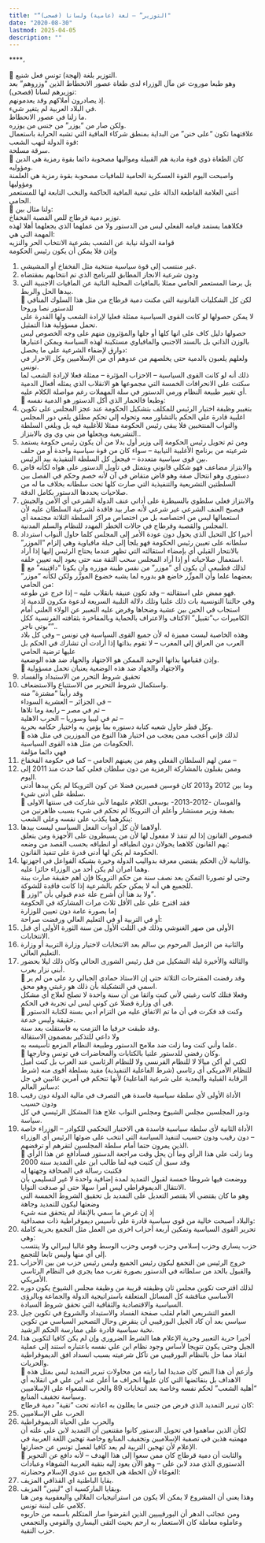 ```yaml
---
title: "“التوزير” – لغة (عامية) ولسانا (فصحى)"
date: "2020-08-30"
lastmod: 2025-04-05
description: ""
---
```

****،

💠 التوزير بلغة (لهجة) تونس فعل شنيع.  
وهو طبعا موروث عن مآل الوزراء لدى طغاة عصور الانحطاط الذين “وزروهم” بعد توزيرهم لسانا (فصحى):  
إذ يصادرون أملاكهم وقد يعدمونهم.  
في البلاد العربية لم يتغير شيء.  
ما زلنا في عصور الانحطاط.  
ولكن صار من “يوزر” من جنس من يوزره.  
علاقتهما تكون “على خنن” من البداية بمنطق شركاء المافية التي تشبه الحرابة باستعمال قوة الدولة لنهب الشعب:  
سرقة مسلحة.  
💠 كان الطغاة ذوي قوة مادية هم القبيلة ومواليها مصحوبة دائما بقوة رمزية هي الدين ومؤوليه.  
واصبحت اليوم القوة العسكرية الحامية للمافيات مصحوبة بقوة رمزية هي العلمنة ومؤوليها  
أعني العلامة القاطعة الدالة على تبعية المافية الحاكمة والنخب التابعة لها للمستعمر الحامي.  
💠 ولنا مثال بين:  
توزير دمية قرطاج للص القصبة الفخفاخ.  
فكلاهما يستمد قيامه الفعلي ليس من الدستور ولا من عملهما الذي يجعلهما أهلا لهذه المهمة التي هي:  
قوامة الدولة نيابة عن الشعب بشرعية الانتخاب الحر والنزيه  
وإذن فلا يمكن أن يكون رئيس الحكومة  
1. غير منتسب إلى قوة سياسية منتخبة مثل الفخفاخ أو المشيشي.  
2. ودون شرعية الانجاز المطابق للبرنامج الذي تم انتخابهم بمقتضاه  
3. بل برضا المستعمر الحامي ممثلا بالمافيات المحلية النائبة عن المافيات الاجنبية التي بيدها الحل والربط.  
💠 لكن كل الشكليات القانونية التي مكنت دمية قرطاج من مثل هذا السلوك المنافي للدستور نصا وروحا  
لا يمكن حصولها لو كانت القوى السياسية ممثلة فعليا لإرادة الشعب ولها القدرة على تحمل مسؤولية هذا التمثيل.  
حصولها دليل كاف على انها كلها أو جلها والمؤثرون منهم على وجه الخصوص ليس بالوزن الذاتي بل بالسند الاجنبي والمافياوي مستكينة لهذه السياسة ويمكن اعتبارها دوارق لإضفاء الشرعية على ما يحصل:  
ولعلهم يلعبون بالدمية حتى يخلصهم من عدوهم أي من الإسلاميين وكل الاحرار في تونس.  
ذلك أنه لو كانت القوى السياسية – الاحزاب المؤثرة – ممثلة فعلا لإرادة الشعب لما سكتت على الانحرافات الخمسة التي مجموعها هو الانقلاب الذي يمثله أفعال الدمية أي تغيير طبيعة النظام ورمي الدستور في سلة المهملات رغم مواصلة الكلام عليه.  
💠 وطبعا فالحمار الذي أكل الدستور هو الدمية نفسه:  
1. بتغيير وظيفة اختيار الرئيس للمكلف بتشكيل الحكومة عند عجز المجلس على تكوين اغلبية قادرة على الحكم بالتشاور معه وتحوله إلى تحكم مطلق يلغي دور المجلس والنواب المنتخبين فلا يبقى رئيس الحكومة ممثلا للأغلبية فيه بل ويلغي السلطة التشريعية ويجعلها من بني وي وي بالابتزاز..  
2. ومن ثم تحويل رئيس الحكومة إلى وزير أول بدلا من أن يكون رئيس حكومة يستمد شرعيته من برنامج الأغلبية النيابية – سواء كان من قوة سياسية واحدة أو من حلف بين قوى سياسية متعددة – فيجعل كل السلطة التنفيذية بيد الرئيس.  
3. والابتزاز مضاعف فهو شكلي قانوني ويتمثل في تأويل الدستور على هواه لكأنه قاض دستوري وهو انتحال صفة وهو قاض متقاض في آن لأنه خصم وحكم في الفصل بين السلطتين التشريعية والتنفيذية التي صارت كلها تحت سلطانه بخلاف ما له من صلاحيات يحددها الدستور بكامل الدقة.  
4. والابتزاز فعلي سلطوي بالسيطرة على أداتي عنف الدولة الشرعي أي الأمن والجيش فيصبح العنف الشرعي غير شرعي لأنه صار بيد فاقدة لشرعية السلطان عليه لأن استعمالها ليس من اختصاصه بل من اختصاص مراكز السلطة الثلاثة مجتمعة أي المجلس والقصبة وقرطاج في حالات الخطر المهدد للنظام والسلم المدنية.  
5. أخيرا كل التحيل الذي يحول دون عودة الأمر إلى المجلس كلما حاول النواب استرداد سلطانه على تعيين رئيس الحكومة فهو يلجأ إلى حيلة مافياوية وهي إلزام “الموزر” بالانتحار القبلي أي بإمضاء استقالته التي تظهر عندما يحتاج الرئيس إليها إذا أراد استعمال صلاحياته أو إذا أراد المجلس سحب الثقة منه حتى يعود إليه تعيين خلفه.  
💠 لذلك فطبيعي أن يكون أي “موزر” من نفس طينة موزره وان يكونا “دافنينه” مع بعضهما علما وأن الموزِّر خاضع هو بدوره لما يشبه خضوع الموزَّر ولكن لكأنه “موزر” من الحامي:  
فهو ممض على استقالته – وقد تكون عنيفة بانقلاب عليه – إذا خرج عن طوعه.  
وفي حالتنا التونسية بات ذلك علنيا وتلك دلالة التلبية السريعة لدعوة مكرون للدمية إذ استجاب في الحين بين عشية وضحاها وفرض عليه التعبير عن الولاء العلني أمام الكاميرات ب”تقبيل” الاكتاف والاعتراف بالحماية وبالمفاخرة بثقافته الفرنسية ككل “بوتي ناجر”..  
وهذه الخاصية ليست مميزة له لأن جميع القوى السياسية في تونس – وفي كل بلاد العرب من العراق إلى المغرب – لا تقوم بذاتها إذا أرادت أن تشارك في الحكم بل عليها ترضية الحامي  
وإذن فقيامها بذاتها الوحيد الممكن هو الاجتهاد والجهاد ضد هذه الوضعية.  
💠 والاجتهاد والجهاد ضد هذه الوضعية يعنيان تحمل مسؤولية  
1. تحقيق شروط التحرر من الاستبداد والفساد  
2. واستكمال شروط التحرير من الاستتباع والاستضعاف.  
وقد رأينا “مشترة” منه  
في الجزائر – العشرية السوداء –  
ثم في مصر – رابعة وما تلاها –  
ثم في ليبيا وسوريا – الحرب الاهلية –  
وكل قطر حاول شعبه كتابة دستوره بما يؤمن به واختيار حكامه بحرية.  
💠 لذلك فإني أعجب ممن يعجب من اختيار هذا النوع من الموزرين في مثل هذه الحكومات من مثل هذه القوى السياسية.  
فهي دائما مؤلفة  
1. ممن لهم السلطان الفعلي وهم من يعينهم الحامي – كما في حكومة الفخفاخ –  
2. وممن يقبلون بالمشاركة الرمزية من دون سلطان فعلي كما حدث منذ 2011 إلى اليوم.  
وما بين 2012 و2013 كان قوسين قصيرين فضلا عن كون الترويكا لم يكن بيدها أدنى سلطة على أدنى شيء.  
💠 والقوسان -2012-2013- بوسعي الكلام عليهما لأني شاركت في سنتها الاولى بصفة وزير مستشار وأعلم أن الترويكا لم تحكم في شيء بسبب ظاهرتين من ينكرهما يكذب على نفسه وعلى الشعب:  
1. أولاهما لأن كل أدوات الفعل السياسي ليست بيدها.  
فنصوص القانون إذا لم تنفذ لا مفعول لها لأن من يسيطرون على الأجهزة ومن يتعلق بهم القانون كلاهما يحولان دون انطباقه أو انطباقه بحسب القصد من وضعه:  
الحكومة لم يكن لها أدنى قدرة على تنفيذ القانون.  
2. والثانية لأن الحكم يقتضي معرفة بدواليب الدولة وخبرة بشبكة الفواعل في اجهزتها.  
وهما امران لم يكن أحد من الوزراء حائزا عليه.  
وحتى لو تصورنا التمكن بعد نصف سنة من حكم الترويكا فإن أهم حقيقة صارت بينة للجميع هي أنه لا يمكن حكم بالشرعية إذا كانت فاقدة للشوكة.  
💠 ولا بد هنا أن أشرح علة عدم قبولي بأن “اوزر”.  
فقد اقترح علي على الأقل ثلاث مرات المشاركة في الحكومة  
إما بصورة عامة دون تعيين للوزارة  
أو في التربية أو في التعليم العالي ورفضت صراحة:  
1. الأولى من صهر الغنوشي وذلك في الثلث الأول من سنة الثورة الأولى أي قبل الانتخابات.  
2. والثانية من الزميل المرحوم بن سالم بعد الانتخابات لاختيار وزارة التربية أو وزارة التعليم العالي.  
3. والثالثة والأخيرة ليلة التشكيل من قبل رئيس الشورى الحالي وكان ذلك ليلا بحضور أبني نزار يعرب.  
🔹 وقد رفضت المقترحات الثلاثة حتى إن الاستاذ حمادي الجبالي رد على من لم ير اسمي في التشكيلة بأن ذلك هو رغبتي وهو محق.  
وفعلا فتلك كانت رغبتي لأني كنت واثقا من أن سنة واحدة لا تصلح لعلاج أي مشكل في أي وزارة فضلا عن كوني ليس لي تجربة في الحكم.  
🔹 وكنت قد فكرت في أن ما تم الاتفاق عليه من التزام أدبي بسنة لكتابة الدستور حقيقة وليس خدعة.  
وقد طبقت حرفيا ما التزمت به فاستقلت بعد سنة.  
ولا داعي للتذكير بمضمون الاستقالة  
علما وأني كنت وما زلت ضد ملامح الدستور وطبيعة النظام المزمع تأسيسه به.  
🔹 وكان رفضي للدستور علنيا بالكتابات والمحاضرات في تونس وخارجها.  
لكني لم أكن ميالا لا للنظام الفرنسي ولا للنظام الرئاسي عند العرب بل كنت أميل للنظام الأمريكي أي رئاسي (شرط الفاعلية التنفيذية) مقيد بسلطة أقوى منه (شرط الرقابة القبلية والبعدية على شرعية الفاعلية) لأنها تتحكم في أمرين غائبين في جل دساتير العالم:  
1. الأداة الأولى لأي سلطة سياسية فاسدة هي التصرف في مالية الدولة دون رقيب ودون حسيب  
ودور المجلسين مجلس الشيوخ ومجلس النواب علاج هذا المشكل الرئيسي في كل سياسة.  
2. الأداة الثانية لأي سلطة سياسية فاسدة هي الاختيار التحكمي للكوادر – الوزراء خاصة – دون رقيب ودون حسيب لتنفيذ السياسة التي انتخب على ضوئها الرئيس أي الوزراء الذين يمرون حتما أمام سلطة المجلسين لتقرهم أو ترفضهم.  
🔹 وما زلت على هذا الرأي وما أن يحل وقت مراجعة الدستور فسأدافع عن هذا الرأي وقد سبق أن كتبت فيه لما طالب ابن علي التمديد سنة 2000  
فكتبت رسالة في الصحافة وجهتها له  
ووضعت فيها شروطا خمسة لقبول التمديد لمدة إضافية واحدة لا غير لتسليمي بأن الانتقال الديموقراطي ليس أمرا سهلا حتى لو صدقت النوايا.  
وهو ما كان يقتضي ألا يقتصر التعديل على التمديد بل تحقيق الشروط الخمسة التي وضعتها ليكون للتمديد وجاهة  
إذ إن غرض ما سمي بالإنقاذ لم يتحقق منه شيء  
والبلاد أصبحت خالية من قوى سياسية قادرة على تأسيس ديموقراطية ذات مصداقية:  
1. تحرير القوى السياسية وتمكين أربعة أحزاب اخرى من العمل مثل التجمع بحرية كاملة وهي:  
حزب يساري وحزب إسلامي وحزب قومي وحزب الوسط وهو غالبا ليبرالي ولا ينتسب إلى أي منها وليس تابعا للتجمع.  
2. خروج الرئيس من التجمع ليكون رئيس الجميع وليس رئيس حزب من بين الأحزاب  
والقبول بالحد من سلطاته في الدستور بصورة تقرب مما يجري في النظام الرئاسي الأمريكي.  
3. لذلك اقترحت تكوين مجلس ثان وظيفته قريبة من وظيفة مجلس الشيوخ يكون دوره الأساسي مناقشة كل المسائل المتعلقة باستراتيجية الدولة والجماعة وبالرؤى السياسية والاقتصادية والثقافية التي تحقق شروط السيادة.  
4. العفو التشريعي العام لقلب صفحة الفساد والاستبداد والشروع في تكوين جيل سياسي بعد أن كاد الجيل البورقيبي أن ينقرض وحال التصحير السياسي من تكوين نخبة سياسية قادرة على ممارسة الحكم الرشيد.  
5. أخيرا حرية التعبير وحرية الإعلام هما الشرط الضروري وإن لم يكن كافيا لتكوين هذا الجيل وحتى يكون تتويجا لأساس وجود نظام ابن علي نفسه باعتباره استند إلى عملية انقاذ مما حل بالنظام البورقيبي من تآكل شرعيته بسبب انسداد افق الديموقراطية والحريات.  
💠 وأزعم أن هذا النص كان ضديدا لما رايته من محاولات تبرير التمديد ليس بمثل هذه الاهداف بل بنقائضها التي كان عليها انحراف ما أعلن عنه ابن علي في انقلابه أي “أهلية الشعب” لحكم نفسه وخاصة بعد انتخابات 89 والحرب الشعواء على الإسلاميين وسياسة تجفيف المنابع.  
كان تبرير التمديد الذي فرض من جنس ما يعللون به اعادته تحت “تقية” دمية قرطاج:  
1. الحرب على الإسلاميين  
2. والحرب على الحياة الديموقراطية  
لكأن الذين ساهموا في تحويل الدستور كانوا مقتنعين أن التمديد لابن على علته أن مهمتيه هذين في تصفية الإسلاميين وتجفيف المنابع وخاصة تهجين اللغة العربية في الإعلام لأن تهجين التربية لم يعد كافيا لفصل تونس عن حضارتها.  
💠 والثابت أن دمية قرطاج كان ممن سعوا إلى هذا الهدف – لأنه دافع عن التحوير الدستوري الذي مدد لابن علي – وهو الآن يعود إليه بتقية العربية الشوهاء وعبادات الغوغاء لأن الخطة هي الجمع بين عدوي الإسلام وحضارته:  
1. بقايا الباطنية اي القذافي المزيف.  
2. وبقايا الماركسية اي “لينين” المزيف.  
وهذا يعني أن المشروع لا يمكن ألا يكون من استراتيجيات الملالي واليعقوبية ومن هنا كلامي على لبننة تونس.  
ومن عجائب الدهر أن البورقيبيين الذين انقرضوا صار المتكلم باسمه من حاربوه وعاملوه معاملة كان الاستعمار به ارحم بحيث التقى اليساري والقومي والتجمعي حزب التقية.

###
